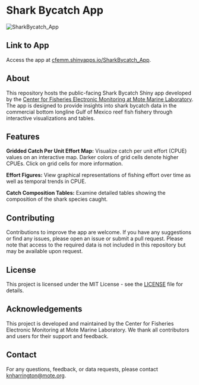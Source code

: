# Shark Bycatch App

![SharkBycatch_App](https://github.com/knharrington/shark-bycatch/assets/119336649/92fbaebe-b81d-4d91-9fe4-756e1abed54a)

## Link to App
Access the app at [cfemm.shinyapps.io/SharkBycatch_App](cfemm.shinyapps.io/SharkBycatch_App).

## About
This repository hosts the public-facing Shark Bycatch Shiny app developed by the [Center for Fisheries Electronic Monitoring at Mote Marine Laboratory](https://mote.org/cfemm). The app is designed to provide insights into shark bycatch data in the commercial bottom longline Gulf of Mexico reef fish fishery through interactive visualizations and tables.

## Features
**Gridded Catch Per Unit Effort Map:** Visualize catch per unit effort (CPUE) values on an interactive map. Darker colors of grid cells denote higher CPUEs. Click on grid cells for more information.

**Effort Figures:** View graphical representations of fishing effort over time as well as temporal trends in CPUE.

**Catch Composition Tables:** Examine detailed tables showing the composition of the shark species caught.

## Contributing
Contributions to improve the app are welcome. If you have any suggestions or find any issues, please open an issue or submit a pull request. Please note that access to the required data is not included in this repository but may be available upon request. 

## License
This project is licensed under the MIT License - see the [LICENSE](LICENSE) file for details.

## Acknowledgements
This project is developed and maintained by the Center for Fisheries Electronic Monitoring at Mote Marine Laboratory. We thank all contributors and users for their support and feedback.

## Contact
For any questions, feedback, or data requests, please contact knharrington@mote.org.
